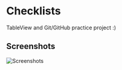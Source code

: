 # Checklists

TableView and Git/GitHub practice project :)

## Screenshots
![Screenshots](https://gcdnb.pbrd.co/images/ZH58QJ4SWeUC.png?o=1)
